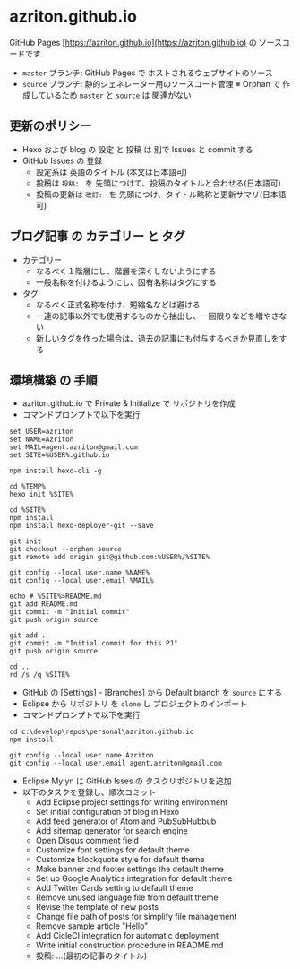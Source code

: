 # azriton.github.io
GitHub Pages [https://azriton.github.io](https://azriton.github.io) の ソースコードです.
- `master` ブランチ: GitHub Pages で ホストされるウェブサイトのソース
- `source` ブランチ: 静的ジェネレーター用のソースコード管理
※ Orphan で 作成しているため `master` と `source` は 関連がない

## 更新のポリシー
- Hexo および blog の 設定 と 投稿 は 別で Issues と commit する
- GitHub Issues の 登録
    - 設定系は 英語のタイトル (本文は日本語可)
    - 投稿は `投稿: ` を 先頭につけて、投稿のタイトルと合わせる(日本語可)
    - 投稿の更新は `改訂: ` を 先頭につけ、タイトル略称と更新サマリ(日本語可)

## ブログ記事 の カテゴリー と タグ
- カテゴリー
    - なるべく１階層にし、階層を深くしないようにする
    - 一般名称を付けるようにし、固有名称はタグにする
- タグ
    - なるべく正式名称を付け、短縮名などは避ける
    - 一連の記事以外でも使用するものから抽出し、一回限りなどを増やさない
    - 新しいタグを作った場合は、過去の記事にも付与するべきか見直しをする

## 環境構築 の 手順
- azriton.github.io で Private & Initialize で リポジトリを作成
- コマンドプロンプトで以下を実行
```shell-session
set USER=azriton
set NAME=Azriton
set MAIL=agent.azriton@gmail.com
set SITE=%USER%.github.io

npm install hexo-cli -g

cd %TEMP%
hexo init %SITE%

cd %SITE%
npm install
npm install hexo-deployer-git --save

git init
git checkout --orphan source
git remote add origin git@github.com:%USER%/%SITE%

git config --local user.name %NAME%
git config --local user.email %MAIL%

echo # %SITE%>README.md
git add README.md
git commit -m "Initial commit"
git push origin source

git add .
git commit -m "Initial commit for this PJ"
git push origin source

cd ..
rd /s /q %SITE%
```

- GitHub の [Settings] - [Branches] から Default branch を `source` にする
- Eclipse から リポジトリ を `clone` し プロジェクトのインポート
- コマンドプロンプトで以下を実行
```shell-session
cd c:\develop\repos\personal\azriton.github.io
npm install

git config --local user.name Azriton
git config --local user.email agent.azriton@gmail.com
```

- Eclipse Mylyn に GitHub Isses の タスクリポジトリを追加
- 以下のタスクを登録し、順次コミット
  - Add Eclipse project settings for writing environment
  - Set initial configuration of blog in Hexo
  - Add feed generator of Atom and PubSubHubbub
  - Add sitemap generator for search engine
  - Open Disqus comment field
  - Customize font settings for default theme
  - Customize blockquote style for default theme
  - Make banner and footer settings the default theme
  - Set up Google Analytics integration for default theme
  - Add Twitter Cards setting to default theme
  - Remove unused language file from default theme
  - Revise the template of new posts
  - Change file path of posts for simplify file management
  - Remove sample article "Hello"
  - Add CicleCI integration for automatic deployment
  - Write initial construction procedure in README.md
  - 投稿: ...(最初の記事のタイトル)

